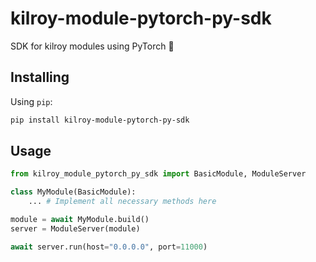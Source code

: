 # kilroy-module-pytorch-py-sdk

SDK for kilroy modules using PyTorch 🧰

## Installing

Using `pip`:

```sh
pip install kilroy-module-pytorch-py-sdk
```

## Usage

```python
from kilroy_module_pytorch_py_sdk import BasicModule, ModuleServer

class MyModule(BasicModule):
    ... # Implement all necessary methods here

module = await MyModule.build()
server = ModuleServer(module)

await server.run(host="0.0.0.0", port=11000)
```
